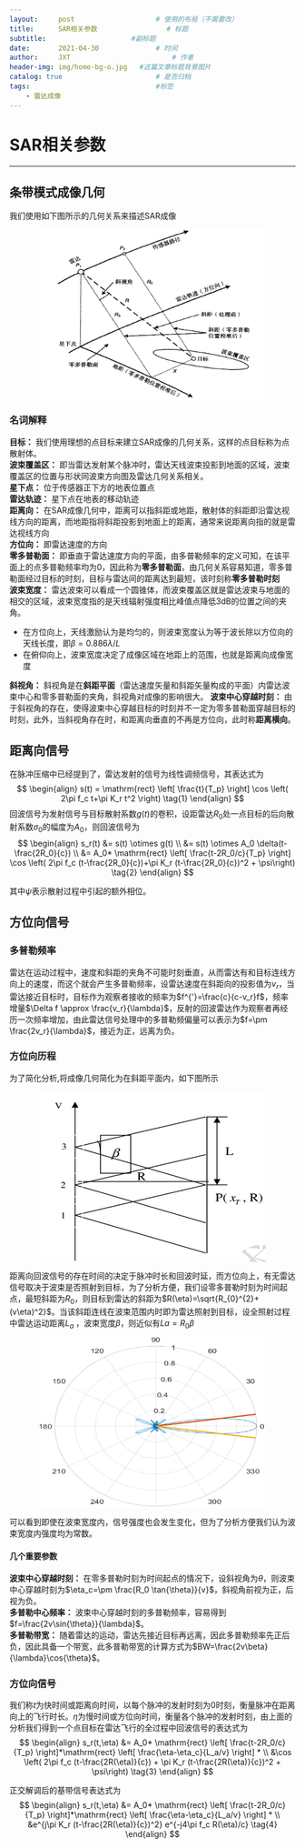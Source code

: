 ```yaml
---
layout:     post   				    # 使用的布局（不需要改）
title:      SAR相关参数 				# 标题 
subtitle:                     #副标题
date:       2021-04-30 				# 时间
author:     JXT 						# 作者
header-img: img/home-bg-o.jpg 	#这篇文章标题背景图片
catalog: true 						# 是否归档
tags:								#标签
    - 雷达成像
---
```

# SAR相关参数
***
## 条带模式成像几何  
我们使用如下图所示的几何关系来描述SAR成像  

<div  align="center">    
<img src="https://raw.githubusercontent.com/gl40517/gl40517.github.io/master/img/post-SAR-1.png" width = "400" height = "300" align=center />
</div>  
  
### 名词解释
**目标：** 我们使用理想的点目标来建立SAR成像的几何关系，这样的点目标称为点散射体。  
**波束覆盖区：** 即当雷达发射某个脉冲时，雷达天线波束投影到地面的区域，波束覆盖区的位置与形状同波束方向图及雷达几何关系相关。  
**星下点：** 位于传感器正下方的地表位置点  
**雷达轨迹：** 星下点在地表的移动轨迹  
**距离向：** 在SAR成像几何中，距离可以指斜距或地距，散射体的斜距即沿雷达视线方向的距离，而地距指将斜距投影到地面上的距离，通常来说距离向指的就是雷达视线方向  
**方位向：** 即雷达速度的方向  
**零多普勒面：** 即垂直于雷达速度方向的平面，由多普勒频率的定义可知，在该平面上的点多普勒频率均为0，因此称为**零多普勒面**，由几何关系容易知道，零多普勒面经过目标的时刻，目标与雷达间的距离达到最短，该时刻称**零多普勒时刻**  
**波束宽度：** 雷达波束可以看成一个圆锥体，而波束覆盖区就是雷达波束与地面的相交的区域，波束宽度指的是天线辐射强度相比峰值点降低3dB的位置之间的夹角。  
- 在方位向上，天线激励认为是均匀的，则波束宽度认为等于波长除以方位向的天线长度，即$\beta=0.886\lambda/L$
- 在俯仰向上，波束宽度决定了成像区域在地距上的范围，也就是距离向成像宽度  

**斜视角：** 斜视角是在**斜距平面**（雷达速度矢量和斜距矢量构成的平面）内雷达波束中心和零多普勒面的夹角，斜视角对成像的影响很大。
**波束中心穿越时刻：** 由于斜视角的存在，使得波束中心穿越目标的时刻并不一定为零多普勒面穿越目标的时刻，此外，当斜视角存在时，和距离向垂直的不再是方位向，此时称**距离横向**。  

## 距离向信号  

在脉冲压缩中已经提到了，雷达发射的信号为线性调频信号，其表达式为  
$$  
\begin{align}
s(t) = \mathrm{rect} \left[ \frac{t}{T_p} \right] \cos \left( 2\pi f_c t+\pi K_r t^2 \right)
\tag{1}  
\end{align}  
$$
回波信号为发射信号与目标散射系数$g(t)$的卷积，设距雷达$R_0$处一点目标的后向散射系数$\sigma_0$的幅度为$A_0$，则回波信号为  
$$  
\begin{align}
s_r(t) &= s(t) \otimes g(t) \\ 
&= s(t) \otimes A_0 \delta(t-\frac{2R_0}{c}) \\
&= A_0* \mathrm{rect} \left[ \frac{t-2R_0/c}{T_p} \right] \cos \left( 2\pi f_c (t-\frac{2R_0}{c})+\pi K_r (t-\frac{2R_0}{c})^2 + \psi\right)
\tag{2}  
\end{align}  
$$  

其中$\psi$表示散射过程中引起的额外相位。  
## 方位向信号  
### 多普勒频率  
雷达在运动过程中，速度和斜距的夹角不可能时刻垂直，从而雷达有和目标连线方向上的速度，而这个就会产生多普勒频率，设雷达速度在斜距向的投影值为$v_r$，当雷达接近目标时，目标作为观察者接收的频率为$f^{'}=\frac{c}{c-v_r}f$，频率增量$\Delta f \approx \frac{v_r}{\lambda}$，反射的回波雷达作为观察者再经历一次频率增加，由此雷达信号处理中的多普勒频偏量可以表示为$f=\pm \frac{2v_r}{\lambda}$，接近为正，远离为负。  
### 方位向历程
为了简化分析,将成像几何简化为在斜距平面内，如下图所示  

<div  align="center">    
<img src="https://raw.githubusercontent.com/gl40517/gl40517.github.io/master/img/post-SAR-2.png" width = "400" height = "300" align=center />
</div>  

距离向回波信号的存在时间的决定于脉冲时长和回波时延，而方位向上，有无雷达信号取决于波束是否照射到目标，为了分析方便，我们设零多普勒时刻为时间起点，最短斜距为$R_0$，则目标到雷达的斜距为$R(\eta)=\sqrt{R_{0}^{2}+(v\eta)^2}$。当该斜距连线在波束范围内时即为雷达照射到目标，设全照射过程中雷达运动距离$L_a$ ，波束宽度$\beta$，则近似有$La=R_0\beta$ 

<div  align="center">    
<img src="https://raw.githubusercontent.com/gl40517/gl40517.github.io/master/img/post-SAR-3.png" width = "400" height = "300" align=center />
</div>  

可以看到即使在波束宽度内，信号强度也会发生变化，但为了分析方便我们认为波束宽度内强度均为常数。  
#### 几个重要参数
**波束中心穿越时刻：** 在零多普勒时刻为时间起点的情况下，设斜视角为$\theta$，则波束中心穿越时刻为$\eta_c=\pm \frac{R_0 \tan{\theta}}{v}$，斜视角前视为正，后视为负。  
**多普勒中心频率：** 波束中心穿越时刻的多普勒频率，容易得到$f=\frac{2v\sin{\theta}}{\lambda}$。  
**多普勒带宽：** 随着雷达的运动，雷达先接近目标再远离，因此多普勒频率先正后负，因此具备一个带宽，此多普勒带宽的计算方式为$BW=\frac{2v\beta}{\lambda}\cos{\theta}$。  
### 方位向信号
我们称$t$为快时间或距离向时间，以每个脉冲的发射时刻为0时刻，衡量脉冲在距离向上的飞行时长。$\eta$为慢时间或方位向时间，衡量各个脉冲的发射时刻，由上面的分析我们得到一个点目标在雷达飞行的全过程中回波信号的表达式为  
$$  
\begin{align}
s_r(t,\eta) &= A_0* \mathrm{rect} \left[ \frac{t-2R_0/c}{T_p} \right]*\mathrm{rect} \left[ \frac{\eta-\eta_c}{L_a/v} \right] * \\
&\cos \left( 2\pi f_c (t-\frac{2R(\eta)}{c}) + \pi K_r (t-\frac{2R(\eta)}{c})^2 + \psi\right)
\tag{3}  
\end{align}  
$$  

正交解调后的基带信号表达式为  
$$  
\begin{align}
s_r(t,\eta) &= A_0* \mathrm{rect} \left[ \frac{t-2R_0/c}{T_p} \right]*\mathrm{rect} \left[ \frac{\eta-\eta_c}{L_a/v} \right] * \\
&e^{j\pi K_r (t-\frac{2R(\eta)}{c})^2} e^{-j4\pi f_c R(\eta)/c}
\tag{4}  
\end{align}  
$$  